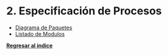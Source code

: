 # 2. Especificación de Procesos

* [Diagrama de Paquetes](2.1/2.1.md)
* [Listado de Modulos](2.2/2.2.md)

**[Regresar al indice](../README.md)**